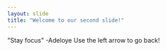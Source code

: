```yaml
---
layout: slide
title: "Welcome to our second slide!"
---
```

"Stay focus" -Adeloye
Use the left arrow to go back!
